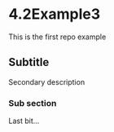 # 4.2Example3
This is the first repo example
## Subtitle
Secondary description
### Sub section
Last bit... 
